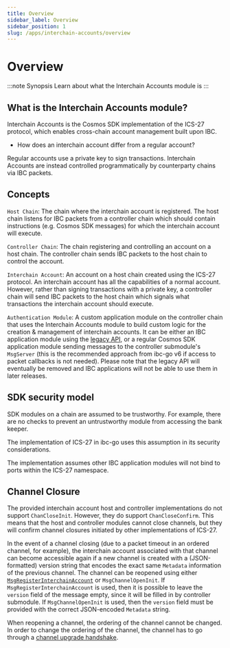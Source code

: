 ```yaml
---
title: Overview
sidebar_label: Overview
sidebar_position: 1
slug: /apps/interchain-accounts/overview
---
```



# Overview

:::note Synopsis
Learn about what the Interchain Accounts module is
:::

## What is the Interchain Accounts module?

Interchain Accounts is the Cosmos SDK implementation of the ICS-27 protocol, which enables cross-chain account management built upon IBC.

- How does an interchain account differ from a regular account?

Regular accounts use a private key to sign transactions. Interchain Accounts are instead controlled programmatically by counterparty chains via IBC packets.

## Concepts

`Host Chain`: The chain where the interchain account is registered. The host chain listens for IBC packets from a controller chain which should contain instructions (e.g. Cosmos SDK messages) for which the interchain account will execute.

`Controller Chain`: The chain registering and controlling an account on a host chain. The controller chain sends IBC packets to the host chain to control the account.

`Interchain Account`: An account on a host chain created using the ICS-27 protocol. An interchain account has all the capabilities of a normal account. However, rather than signing transactions with a private key, a controller chain will send IBC packets to the host chain which signals what transactions the interchain account should execute.

`Authentication Module`: A custom application module on the controller chain that uses the Interchain Accounts module to build custom logic for the creation & management of interchain accounts. It can be either an IBC application module using the [legacy API](10-legacy/03-keeper-api.md), or a regular Cosmos SDK application module sending messages to the controller submodule's `MsgServer` (this is the recommended approach from ibc-go v6 if access to packet callbacks is not needed). Please note that the legacy API will eventually be removed and IBC applications will not be able to use them in later releases.

## SDK security model

SDK modules on a chain are assumed to be trustworthy. For example, there are no checks to prevent an untrustworthy module from accessing the bank keeper.

The implementation of ICS-27 in ibc-go uses this assumption in its security considerations.

The implementation assumes other IBC application modules will not bind to ports within the ICS-27 namespace.

## Channel Closure

The provided interchain account host and controller implementations do not support `ChanCloseInit`. However, they do support `ChanCloseConfirm`.
This means that the host and controller modules cannot close channels, but they will confirm channel closures initiated by other implementations of ICS-27.

In the event of a channel closing (due to a packet timeout in an ordered channel, for example), the interchain account associated with that channel can become accessible again if a new channel is created with a (JSON-formatted) version string that encodes the exact same `Metadata` information of the previous channel. The channel can be reopened using either [`MsgRegisterInterchainAccount`](./05-messages.md#msgregisterinterchainaccount) or `MsgChannelOpenInit`. If `MsgRegisterInterchainAccount` is used, then it is possible to leave the `version` field of the message empty, since it will be filled in by controller submodule. If `MsgChannelOpenInit` is used, then the `version` field must be provided with the correct JSON-encoded `Metadata` string.

When reopening a channel, the ordering of the channel cannot be changed. In order to change the ordering of the channel, the channel has to go through a [channel upgrade handshake](../../01-ibc/06-channel-upgrades.md). 